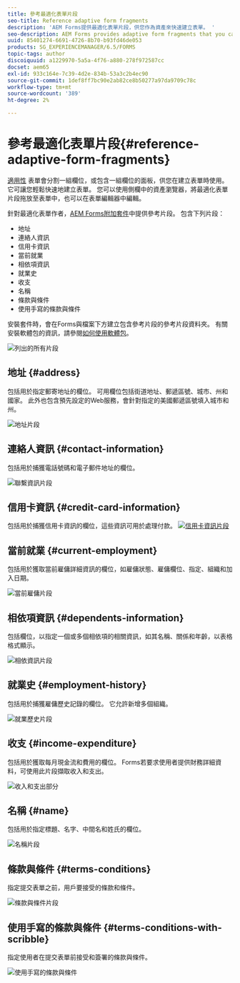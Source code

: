 ```yaml
---
title: 參考最適化表單片段
seo-title: Reference adaptive form fragments
description: 'AEM Forms提供最適化表單片段，供您作為資產來快速建立表單。 '
seo-description: AEM Forms provides adaptive form fragments that you can use as assets to create a form quickly.
uuid: 85401274-6691-4726-8b70-b93fd46de053
products: SG_EXPERIENCEMANAGER/6.5/FORMS
topic-tags: author
discoiquuid: a1229970-5a5a-4f76-a880-278f972587cc
docset: aem65
exl-id: 933c164e-7c39-4d2e-834b-53a3c2b4ec90
source-git-commit: 1def8ff7bc90e2ab82ce8b50277a97da9709c78c
workflow-type: tm+mt
source-wordcount: '389'
ht-degree: 2%

---
```


# 參考最適化表單片段{#reference-adaptive-form-fragments}

[適用性](../../forms/using/adaptive-form-fragments.md) 表單會分割一組欄位，或包含一組欄位的面板，供您在建立表單時使用。它可讓您輕鬆快速地建立表單。 您可以使用側欄中的資產瀏覽器，將最適化表單片段拖放至表單中，也可以在表單編輯器中編輯。

針對最適化表單作者，[AEM Forms附加套件](https://experienceleague.adobe.com/docs/experience-manager-release-information/aem-release-updates/forms-updates/aem-forms-releases.html?lang=en)中提供參考片段。 包含下列片段：

* 地址
* 連絡人資訊
* 信用卡資訊
* 當前就業
* 相依項資訊
* 就業史
* 收支
* 名稱
* 條款與條件
* 使用手寫的條款與條件

安裝套件時，會在Forms與檔案下方建立包含參考片段的參考片段資料夾。 有關安裝軟體包的資訊，請參閱[如何使用軟體包](/help/sites-administering/package-manager.md)。

![列出的所有片段](assets/ootb-frags.png)

## 地址 {#address}

包括用於指定郵寄地址的欄位。 可用欄位包括街道地址、郵遞區號、城市、州和國家。 此外也包含預先設定的Web服務，會針對指定的美國郵遞區號填入城市和州。

![地址片段](assets/address.png)

<!--[Click to enlarge

](assets/address-1.png)-->

## 連絡人資訊 {#contact-information}

包括用於捕獲電話號碼和電子郵件地址的欄位。

![聯繫資訊片段](assets/contact-info.png)

<!--[Click to enlarge

](assets/contact-info-1.png)-->

## 信用卡資訊 {#credit-card-information}

包括用於捕獲信用卡資訊的欄位，這些資訊可用於處理付款。
[ ![信用卡資訊片段](assets/cc-info.png)](assets/cc-info-1.png)

## 當前就業 {#current-employment}

包括用於獲取當前雇傭詳細資訊的欄位，如雇傭狀態、雇傭欄位、指定、組織和加入日期。

![當前雇傭片段](assets/current-emp.png)

<!--[Click to enlarge

](assets/current-emp-1.png)-->

## 相依項資訊 {#dependents-information}

包括欄位，以指定一個或多個相依項的相關資訊，如其名稱、關係和年齡，以表格格式顯示。

![相依資訊片段](assets/dependents-info.png)

<!--[Click to enlarge

](assets/dependents-info-1.png)-->

## 就業史 {#employment-history}

包括用於捕獲雇傭歷史記錄的欄位。 它允許新增多個組織。

![就業歷史片段](assets/emp-history.png)

<!--[Click to enlarge

](assets/emp-history-1.png)-->

## 收支 {#income-expenditure}

包括用於獲取每月現金流和費用的欄位。 Forms若要求使用者提供財務詳細資料，可使用此片段擷取收入和支出。

![收入和支出部分](assets/income.png)

<!--[Click to enlarge

](assets/income-1.png)-->

## 名稱 {#name}

包括用於指定標題、名字、中間名和姓氏的欄位。

![名稱片段](assets/name.png)

<!--[Click to enlarge

](assets/name-1.png)-->

## 條款與條件 {#terms-conditions}

指定提交表單之前，用戶要接受的條款和條件。

![條款與條件片段](assets/tnc.png)

<!--[Click to enlarge

](assets/tnc-1.png)-->

## 使用手寫的條款與條件 {#terms-conditions-with-scribble}

指定使用者在提交表單前接受和簽署的條款與條件。

![使用手寫的條款與條件](assets/tnc-scribble.png)

<!--[Click to enlarge

](assets/tnc-scribble-1.png)-->
